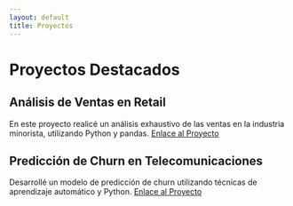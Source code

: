 ```yaml
---
layout: default
title: Proyectos
---
```


# Proyectos Destacados

## Análisis de Ventas en Retail
En este proyecto realicé un análisis exhaustivo de las ventas en la industria minorista, utilizando Python y pandas.
[Enlace al Proyecto](enlace-al-proyecto1)

## Predicción de Churn en Telecomunicaciones
Desarrollé un modelo de predicción de churn utilizando técnicas de aprendizaje automático y Python.
[Enlace al Proyecto](enlace-al-proyecto2)
